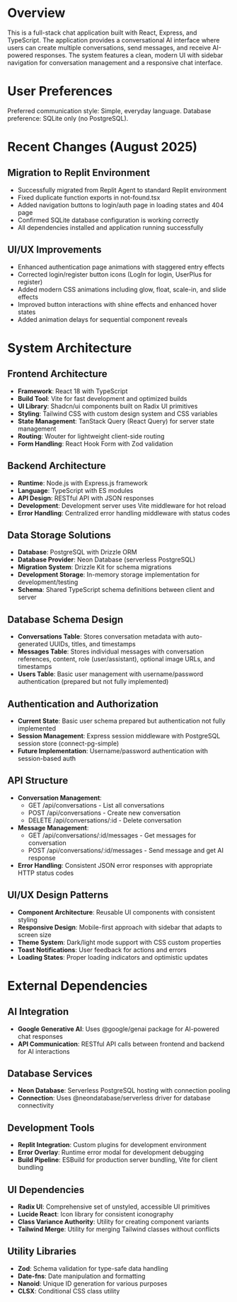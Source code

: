 # Overview

This is a full-stack chat application built with React, Express, and TypeScript. The application provides a conversational AI interface where users can create multiple conversations, send messages, and receive AI-powered responses. The system features a clean, modern UI with sidebar navigation for conversation management and a responsive chat interface.

# User Preferences

Preferred communication style: Simple, everyday language.
Database preference: SQLite only (no PostgreSQL).

# Recent Changes (August 2025)

## Migration to Replit Environment
- Successfully migrated from Replit Agent to standard Replit environment
- Fixed duplicate function exports in not-found.tsx
- Added navigation buttons to login/auth page in loading states and 404 page
- Confirmed SQLite database configuration is working correctly
- All dependencies installed and application running successfully

## UI/UX Improvements
- Enhanced authentication page animations with staggered entry effects
- Corrected login/register button icons (LogIn for login, UserPlus for register)
- Added modern CSS animations including glow, float, scale-in, and slide effects
- Improved button interactions with shine effects and enhanced hover states
- Added animation delays for sequential component reveals

# System Architecture

## Frontend Architecture
- **Framework**: React 18 with TypeScript
- **Build Tool**: Vite for fast development and optimized builds
- **UI Library**: Shadcn/ui components built on Radix UI primitives
- **Styling**: Tailwind CSS with custom design system and CSS variables
- **State Management**: TanStack Query (React Query) for server state management
- **Routing**: Wouter for lightweight client-side routing
- **Form Handling**: React Hook Form with Zod validation

## Backend Architecture
- **Runtime**: Node.js with Express.js framework
- **Language**: TypeScript with ES modules
- **API Design**: RESTful API with JSON responses
- **Development**: Development server uses Vite middleware for hot reload
- **Error Handling**: Centralized error handling middleware with status codes

## Data Storage Solutions
- **Database**: PostgreSQL with Drizzle ORM
- **Database Provider**: Neon Database (serverless PostgreSQL)
- **Migration System**: Drizzle Kit for schema migrations
- **Development Storage**: In-memory storage implementation for development/testing
- **Schema**: Shared TypeScript schema definitions between client and server

## Database Schema Design
- **Conversations Table**: Stores conversation metadata with auto-generated UUIDs, titles, and timestamps
- **Messages Table**: Stores individual messages with conversation references, content, role (user/assistant), optional image URLs, and timestamps
- **Users Table**: Basic user management with username/password authentication (prepared but not fully implemented)

## Authentication and Authorization
- **Current State**: Basic user schema prepared but authentication not fully implemented
- **Session Management**: Express session middleware with PostgreSQL session store (connect-pg-simple)
- **Future Implementation**: Username/password authentication with session-based auth

## API Structure
- **Conversation Management**: 
  - GET /api/conversations - List all conversations
  - POST /api/conversations - Create new conversation
  - DELETE /api/conversations/:id - Delete conversation
- **Message Management**:
  - GET /api/conversations/:id/messages - Get messages for conversation
  - POST /api/conversations/:id/messages - Send message and get AI response
- **Error Handling**: Consistent JSON error responses with appropriate HTTP status codes

## UI/UX Design Patterns
- **Component Architecture**: Reusable UI components with consistent styling
- **Responsive Design**: Mobile-first approach with sidebar that adapts to screen size
- **Theme System**: Dark/light mode support with CSS custom properties
- **Toast Notifications**: User feedback for actions and errors
- **Loading States**: Proper loading indicators and optimistic updates

# External Dependencies

## AI Integration
- **Google Generative AI**: Uses @google/genai package for AI-powered chat responses
- **API Communication**: RESTful API calls between frontend and backend for AI interactions

## Database Services
- **Neon Database**: Serverless PostgreSQL hosting with connection pooling
- **Connection**: Uses @neondatabase/serverless driver for database connectivity

## Development Tools
- **Replit Integration**: Custom plugins for development environment
- **Error Overlay**: Runtime error modal for development debugging
- **Build Pipeline**: ESBuild for production server bundling, Vite for client bundling

## UI Dependencies
- **Radix UI**: Comprehensive set of unstyled, accessible UI primitives
- **Lucide React**: Icon library for consistent iconography
- **Class Variance Authority**: Utility for creating component variants
- **Tailwind Merge**: Utility for merging Tailwind classes without conflicts

## Utility Libraries
- **Zod**: Schema validation for type-safe data handling
- **Date-fns**: Date manipulation and formatting
- **Nanoid**: Unique ID generation for various purposes
- **CLSX**: Conditional CSS class utility